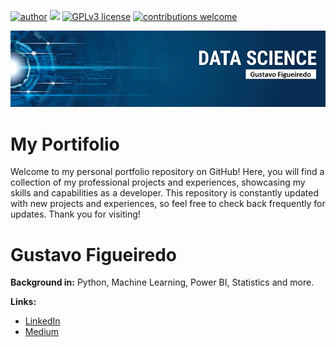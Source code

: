 [![author](https://img.shields.io/badge/author-gustavo-orange)](https://www.linkedin.com/in/gustavopfigueiredo) 
[![](https://img.shields.io/badge/python-3.7+-blue.svg)](https://www.python.org) 
[![GPLv3 license](https://img.shields.io/badge/License-GPLv3-blue.svg)](http://perso.crans.org/besson/LICENSE.html) 
[![contributions welcome](https://img.shields.io/badge/contributions-welcome-brightgreen.svg?style=flat)](https://github.com/gustavo-fig/my_portifolio/issues)

<p align="center">
  <img src="banner_gf.jpg">
</p>

# My Portifolio
Welcome to my personal portfolio repository on GitHub! Here, you will find a collection of my professional projects and experiences, showcasing my skills and capabilities as a developer. This repository is constantly updated with new projects and experiences, so feel free to check back frequently for updates. Thank you for visiting!

# Gustavo Figueiredo

**Background in:** Python, Machine Learning, Power BI, Statistics and more.

**Links:**
* [LinkedIn](https://www.linkedin.com/in/gustavopfigueiredo)
* [Medium](https://www.medium.com)
